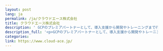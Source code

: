```yaml
---
layout: post
lang: ja
permalink: /ja/クラウドエース株式会社
title: クラウドエース株式会社
description: ' GCPのプレミアパートナーとして、導入支援から開発やトレーニングまで行なっています。 '
description_full: '<p>GCPのプレミアパートナーとして、導入支援から開発やトレーニングまで行なっています。</p>'
categories: 
link: https://www.cloud-ace.jp/
---
```

